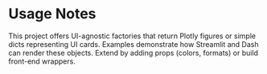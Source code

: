 # Usage Notes

This project offers UI-agnostic factories that return Plotly figures or simple dicts representing UI cards.
Examples demonstrate how Streamlit and Dash can render these objects. Extend by adding props (colors, formats) or build front-end wrappers.
